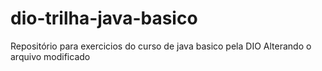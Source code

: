 # dio-trilha-java-basico
Repositório para exercicios do curso de java basico pela DIO
Alterando o arquivo modificado
